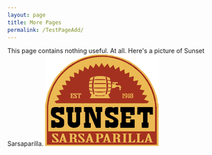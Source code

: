 ```yaml
---
layout: page
title: More Pages
permalink: /TestPageAdd/
---
```


This page contains nothing useful.
At all.
Here's a picture of Sunset Sarsaparilla.
![Sunset Sars](images/Sunset_Sarsaparilla_Logo.png)
